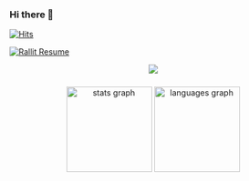 ### Hi there 👋

[![Hits](https://hits.seeyoufarm.com/api/count/incr/badge.svg?url=https%3A%2F%2Fgithub.com%2Ftacowasabii%2Fhit-counter&count_bg=%2379C83D&title_bg=%23555555&icon=&icon_color=%23E7E7E7&title=hits&edge_flat=false)](https://hits.seeyoufarm.com)          


[![Rallit Resume](https://img.shields.io/badge/Rallit-Resume-blue?style=flat&logo=https://cdn.rallit.com/image/favicon.ico)](https://www.rallit.com/hub/resumes/73290)

<div align="center">
  <img src="https://profile-counter.glitch.me/tacowasabii/count.svg?"  />
</div>

###

<div align="center">
  <img src="https://github-readme-stats.vercel.app/api?username=tacowasabii&hide_title=false&hide_rank=false&show_icons=true&include_all_commits=true&count_private=true&disable_animations=false&theme=dracula&locale=en&hide_border=false&order=1" height="150" alt="stats graph"  />
  <img src="https://github-readme-stats.vercel.app/api/top-langs?username=tacowasabii&locale=en&hide_title=false&layout=compact&card_width=320&langs_count=5&theme=dracula&hide_border=false&order=2" height="150" alt="languages graph"  />
</div>
